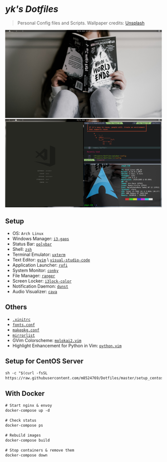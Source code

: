 # *yk's Dotfiles*

> Personal Config files and Scripts. Wallpaper credits: [Unsplash](https://unsplash.com)

![Screenshot_1](Screenshots/01.png)
![Screenshot_2](Screenshots/02.png)

## Setup
  - OS: `Arch Linux`
  - Windows Manager: [`i3-gaps`](i3/config)
  - Status Bar: [`polybar`](polybar/config)
  - Shell: [`zsh`](.zshrc)
  - Terminal Emulator: [`uxterm`](.Xresources)
  - Text Editor: [`gvim`](.vimrc) \ [`visual-studio-code`](https://gist.github.com/m8524769/824dd8cce44f7146afdc9261196f7546)
  - Application Launcher: [`rofi`](rofi/config.rasi)
  - System Monitor: [`conky`](.conkyrc)
  - File Manager: [`ranger`](ranger/rc.conf)
  - Screen Locker: [`i3lock-color`](i3/i3lock.sh)
  - Notification Daemon: [`dunst`](dunst/dunstrc)
  - Audio Visualizer: [`cava`](cava/config)

## Others
  - [`.xinitrc`](.xinitrc)
  - [`fonts.conf`](fontconfig/fonts.conf)
  - [`makepkg.conf`](pacman/makepkg.conf)
  - [`mirrorlist`](others/mirrorlist)
  - GVim Colorscheme: [`molokai2.vim`](others/molokai2.vim)
  - Highlight Enhancement for Python in Vim: [`python.vim`](others/python.vim)

## Setup for CentOS Server
```shell
sh -c "$(curl -fsSL https://raw.githubusercontent.com/m8524769/Dotfiles/master/setup_centos.sh)"
```

## With Docker
```shell
# Start nginx & envoy
docker-compose up -d

# Check status
docker-compose ps

# Rebuild images
docker-compose build

# Stop containers & remove them
docker-compose down
```
